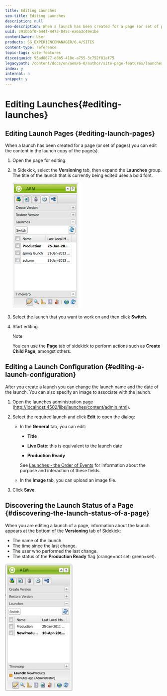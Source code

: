 ```yaml
---
title: Editing Launches
seo-title: Editing Launches
description: null
seo-description: When a launch has been created for a page (or set of pages) you can edit the content in the launch copy of the page(s).
uuid: 291bbbf0-644f-4473-845c-ea6a3c49e1be
contentOwner: User
products: SG_EXPERIENCEMANAGER/6.4/SITES
content-type: reference
topic-tags: site-features
discoiquuid: 95ad8877-d8b5-418e-a755-3c752f81af75
legacypath: /content/docs/en/aem/6-0/author/site-page-features/launches
index: y
internal: n
snippet: y
---
```


# Editing Launches{#editing-launches}

<!--
Comment Type: remark
Last Modified By: unknown unknown (ims-author-57F1056A4CD116590A746C15@AdobeID)
Last Modified Date: 2017-11-30T05:06:04.835-0500
<p>6.2</p>
<ul>
<li>edit launch content to add/remove pages</li>
<li>any other functionality in the launch console (touch)?</li>
</ul>
-->

## Editing Launch Pages {#editing-launch-pages}

When a launch has been created for a page (or set of pages) you can edit the content in the launch copy of the page(s).

1. Open the page for editing.
1. In Sidekick, select the **Versioning** tab, then expand the **Launches** group. The title of the launch that is currently being edited uses a bold font.

   ![](assets/chlimage_1-16.jpeg)

1. Select the launch that you want to work on and then click **Switch**.
1. Start editing.

   >[!NOTE]
   >
   >You can use the **Page** tab of sidekick to perform actions such as **Create Child Page**, amongst others.

## Editing a Launch Configuration {#editing-a-launch-configuration}

After you create a launch you can change the launch name and the date of the launch. You can also specify an image to associate with the launch.

1. Open the launches administration page ([http://localhost:4502/libs/launches/content/admin.html](http://localhost:4502/libs/launches/content/admin.html)).  

1. Select the required launch and click **Edit** to open the dialog:

    * In the **General** tab, you can edit:

        * **Title** 
        
        * **Live Date**: this is equivalent to the launch date  
        
        * **Production Ready**

      See [Launches - the Order of Events](../../../sites/authoring/using/launches.md#main-pars-title-6) for information about the purpose and interaction of these fields.
    
    * In the **Image** tab, you can upload an image file.

1. Click **Save**.

## Discovering the Launch Status of a Page {#discovering-the-launch-status-of-a-page}

When you are editing a launch of a page, information about the launch appears at the bottom of the **Versioning** tab of Sidekick:

* The name of the launch.
* The time since the last change.
* The user who performed the last change.
* The status of the **Production Ready** flag (orange=not set; green=set).

![](assets/chlimage_1-211.png)

